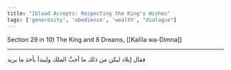 ```yaml
---
title: "Iblaad Accepts: Respecting the King's Wishes"
tags: ['generosity', 'obedience', 'wealth', "dialogue"]
---
```


 Section 29 in 10) The King and 8 Dreams, [[Kalīla wa-Dimna]]

---
فقال إبلاد ليكن من ذلك ما أحبَّ الملك وليبدأ بأخذ ما يريد
